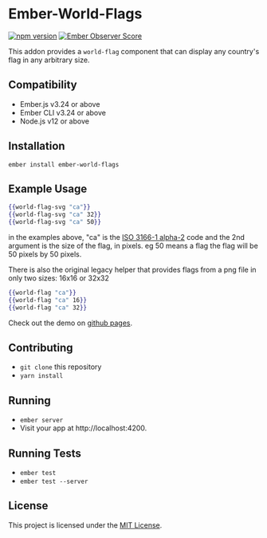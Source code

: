 # Ember-World-Flags
[![npm version](https://badge.fury.io/js/ember-world-flags.svg)](https://badge.fury.io/js/ember-world-flags)
[![Ember Observer Score](https://emberobserver.com/badges/ember-world-flags.svg)](https://emberobserver.com/addons/ember-world-flags)

This addon provides a `world-flag` component that can display any country's flag in any arbitrary size.

## Compatibility

* Ember.js v3.24 or above
* Ember CLI v3.24 or above
* Node.js v12 or above

## Installation

`ember install ember-world-flags`

## Example Usage

```hbs
{{world-flag-svg "ca"}}
{{world-flag-svg "ca" 32}}
{{world-flag-svg "ca" 50}}
```

in the examples above, "ca" is the <a href="http://en.wikipedia.org/wiki/ISO_3166-1_alpha-2">ISO 3166-1 alpha-2</a> code and the 2nd argument is the size of the flag, in pixels. eg 50 means a flag the flag will be 50 pixels by 50 pixels.


There is also the original legacy helper that provides flags from a png file in only two sizes: 16x16 or 32x32

```hbs
{{world-flag "ca"}}
{{world-flag "ca" 16}}
{{world-flag "ca" 32}}
```

Check out the demo on [github pages](http://rounders.github.io/ember-world-flags/).

## Contributing

* `git clone` this repository
* `yarn install`

## Running

* `ember server`
* Visit your app at http://localhost:4200.

## Running Tests

* `ember test`
* `ember test --server`


## License

This project is licensed under the [MIT License](LICENSE.md).
